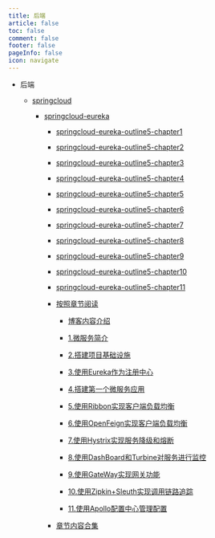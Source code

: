```yaml
---
title: 后端
article: false
toc: false
comment: false
footer: false
pageInfo: false
icon: navigate
---
```


- 后端

    - <a class="breadcrumb-link" href="springcloud">springcloud</a>

        - <a class="breadcrumb-link" href="springcloud/springcloud-eureka">springcloud-eureka</a>

            - <a class="breadcrumb-link" href="springcloud/springcloud-eureka/springcloud-eureka-outline5-chapter1.html">springcloud-eureka-outline5-chapter1</a>

            - <a class="breadcrumb-link" href="springcloud/springcloud-eureka/springcloud-eureka-outline5-chapter2.html">springcloud-eureka-outline5-chapter2</a>

            - <a class="breadcrumb-link" href="springcloud/springcloud-eureka/springcloud-eureka-outline5-chapter3.html">springcloud-eureka-outline5-chapter3</a>

            - <a class="breadcrumb-link" href="springcloud/springcloud-eureka/springcloud-eureka-outline5-chapter4.html">springcloud-eureka-outline5-chapter4</a>

            - <a class="breadcrumb-link" href="springcloud/springcloud-eureka/springcloud-eureka-outline5-chapter5.html">springcloud-eureka-outline5-chapter5</a>

            - <a class="breadcrumb-link" href="springcloud/springcloud-eureka/springcloud-eureka-outline5-chapter6.html">springcloud-eureka-outline5-chapter6</a>

            - <a class="breadcrumb-link" href="springcloud/springcloud-eureka/springcloud-eureka-outline5-chapter7.html">springcloud-eureka-outline5-chapter7</a>

            - <a class="breadcrumb-link" href="springcloud/springcloud-eureka/springcloud-eureka-outline5-chapter8.html">springcloud-eureka-outline5-chapter8</a>

            - <a class="breadcrumb-link" href="springcloud/springcloud-eureka/springcloud-eureka-outline5-chapter9.html">springcloud-eureka-outline5-chapter9</a>

            - <a class="breadcrumb-link" href="springcloud/springcloud-eureka/springcloud-eureka-outline5-chapter10.html">springcloud-eureka-outline5-chapter10</a>

            - <a class="breadcrumb-link" href="springcloud/springcloud-eureka/springcloud-eureka-outline5-chapter11.html">springcloud-eureka-outline5-chapter11</a>

            - <a class="breadcrumb-link" href="springcloud/springcloud-eureka/shardings">按照章节阅读</a>


                - <a class="breadcrumb-link" href="springcloud/springcloud-eureka/shardings/springcloud-eureka-chapter-0.博客内容介绍.html">博客内容介绍</a>

                - <a class="breadcrumb-link" href="springcloud/springcloud-eureka/shardings/springcloud-eureka-chapter-1.微服务简介.html">1.微服务简介</a>

                - <a class="breadcrumb-link" href="springcloud/springcloud-eureka/shardings/springcloud-eureka-chapter-2.搭建项目基础设施.html">2.搭建项目基础设施</a>

                - <a class="breadcrumb-link" href="springcloud/springcloud-eureka/shardings/springcloud-eureka-chapter-3.使用Eureka作为注册中心.html">3.使用Eureka作为注册中心</a>

                - <a class="breadcrumb-link" href="springcloud/springcloud-eureka/shardings/springcloud-eureka-chapter-4.搭建第一个微服务应用.html">4.搭建第一个微服务应用</a>

                - <a class="breadcrumb-link" href="springcloud/springcloud-eureka/shardings/springcloud-eureka-chapter-5.使用Ribbon实现客户端负载均衡.html">5.使用Ribbon实现客户端负载均衡</a>

                - <a class="breadcrumb-link" href="springcloud/springcloud-eureka/shardings/springcloud-eureka-chapter-6.使用OpenFeign实现客户端负载均衡.html">6.使用OpenFeign实现客户端负载均衡</a>

                - <a class="breadcrumb-link" href="springcloud/springcloud-eureka/shardings/springcloud-eureka-chapter-7.使用Hystrix实现服务降级和熔断.html">7.使用Hystrix实现服务降级和熔断</a>

                - <a class="breadcrumb-link" href="springcloud/springcloud-eureka/shardings/springcloud-eureka-chapter-8.使用DashBoard和Turbine对服务进行监控.html">8.使用DashBoard和Turbine对服务进行监控</a>

                - <a class="breadcrumb-link" href="springcloud/springcloud-eureka/shardings/springcloud-eureka-chapter-9.使用GateWay实现网关功能.html">9.使用GateWay实现网关功能</a>

                - <a class="breadcrumb-link" href="springcloud/springcloud-eureka/shardings/springcloud-eureka-chapter-10.使用Zipkin+Sleuth实现调用链路追踪.html">10.使用Zipkin+Sleuth实现调用链路追踪</a>

                - <a class="breadcrumb-link" href="springcloud/springcloud-eureka/shardings/springcloud-eureka-chapter-11.使用Apollo配置中心管理配置.html">11.使用Apollo配置中心管理配置</a>

            - <a class="breadcrumb-link" href="springcloud/springcloud-eureka/springcloud-eureka.html#intro">章节内容合集</a>
